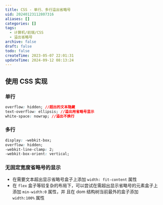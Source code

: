 ```yaml
---
title: CSS - 单行、多行溢出省略号
uid: 20240123112807316
aliases: []
categories: []
tags:
  - 计算机/前端/CSS
  - 溢出省略号
archive: false
draft: false
todo: false
createTime: 2023-05-07 22:01:31
updateTime: 2024-09-12 08:13:24
---
```


## 使用 CSS 实现

### 单行

```css
overflow: hidden; //超出的文本隐藏
text-overflow: ellipsis; //溢出用省略号显示
white-space: nowrap; //溢出不换行
```

### 多行

```css
display: -webkit-box;
overflow: hidden;
-webkit-line-clamp: 2;
-webkit-box-orient: vertical;
```

### 无固定宽度省略号的显示

- 在需要文本超出显示省略号盒子上添加 `width: fit-content` 属性
- 在 `flex` 盒子等较复杂的布局下，可以尝试在需超出显示省略号的元素盒子上添加 `min-width:0` 属性，并
  且在 dom 结构树当前最外的盒子添加 `width:100%` 属性
